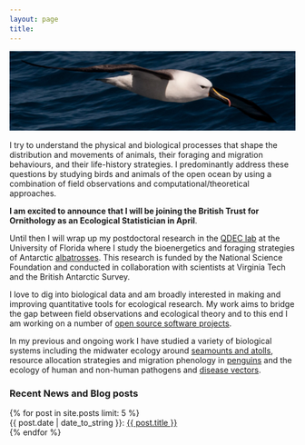 ```yaml
---
layout: page
title: 
---
```


<img class="img-wide" src="/public/images/IYNA_JC66_3257_wide.jpg"><br>

I try to understand the physical and biological processes that shape the distribution and movements of animals, their foraging and migration behaviours, and their life-history strategies. I predominantly address these questions by studying birds and animals of the open ocean by using a combination of field observations and computational/theoretical approaches. 

**I am excited to announce that I will be joining the British Trust for Ornithology as an Ecological Statistician in April**.

Until then I will wrap up my postdoctoral research in the [QDEC lab](http://www.sadieryan.net/) at the University of Florida where I study the bioenergetics and foraging strategies of Antarctic [albatrosses](http://pboesu.github.io/research/#albatross). This research is funded by the National Science Foundation and conducted in collaboration with scientists at Virginia Tech and the British Antarctic Survey. 

I love to dig into biological data and am broadly interested in making and improving quantitative tools for ecological research. My work aims to bridge the gap between field observations and ecological theory and to this end I am working on a number of [open source software projects](http://pboesu.github.io/software).

In my previous and ongoing work I have studied a variety of biological systems including the midwater ecology around [seamounts and atolls](http://pboesu.github.io/research/#seamounts), resource allocation strategies and migration phenology in [penguins](http://pboesu.github.io/research/#albatross) and the ecology of human and non-human pathogens and [disease vectors](http://pboesu.github.io/research/#disease). 




<h3> Recent News and Blog posts  </h3>

<div class="post-titles">
  {% for post in site.posts limit: 5 %}
   <div class="post-title">
   {{ post.date | date_to_string }}:   <a href="{{ post.url }}">{{ post.title }}</a>
  </div>
  {% endfor %}
</div>
